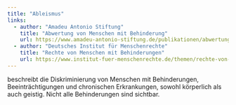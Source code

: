 ```yaml
---
title: "Ableismus"
links:
  - author: "Amadeu Antonio Stiftung"
    title: "Abwertung von Menschen mit Behinderung"
    url: https://www.amadeu-antonio-stiftung.de/publikationen/abwertung-von-menschen-mit-behinderung/
  - author: "Deutsches Institut für Menschenrechte"
    title: "Rechte von Menschen mit Behinderungen"
    url: https://www.institut-fuer-menschenrechte.de/themen/rechte-von-menschen-mit-behinderungen
---
```


beschreibt die Diskriminierung von Menschen mit Behinderungen, Beeinträchtigungen und chronischen Erkrankungen, sowohl körperlich als auch geistig. Nicht alle Behinderungen sind sichtbar. 
